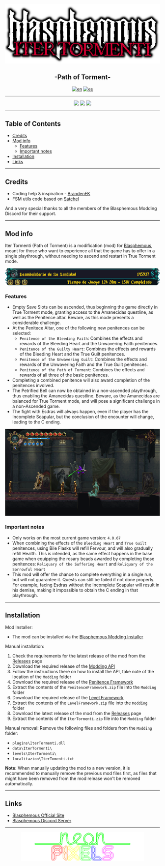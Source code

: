 <div align="center">  
  <img src="doc/img/IterTormenti_Logo.png" alt="Iter Tormenti">
  <h2 align="center">-Path of Torment-</h2>

[![en](https://img.shields.io/badge/lang-en-red.svg)](https://github.com/NeonPixels/blasphemous.iter-tormenti/blob/main/README.md)
[![es](https://img.shields.io/badge/lang-es-yellow.svg)](https://github.com/NeonPixels/blasphemous.iter-tormenti/blob/main/README.es.md)

</div>

---

<div align="center">
  <img src="https://img.shields.io/github/v/release/NeonPixels/blasphemous.iter-tormenti?style=for-the-badge">
  <img src="https://img.shields.io/github/last-commit/NeonPixels/blasphemous.iter-tormenti?color=important&style=for-the-badge">
  <img src="https://img.shields.io/github/downloads/NeonPixels/blasphemous.iter-tormenti/total?color=success&style=for-the-badge">
</div>

---

## Table of Contents

- [Credits](https://github.com/NeonPixels/blasphemous.iter-tormenti#credits)
- [Mod info](https://github.com/NeonPixels/blasphemous.iter-tormenti#mod-info)
  - [Features](https://github.com/NeonPixels/blasphemous.iter-tormenti#features)
  - [Important notes](https://github.com/NeonPixels/blasphemous.iter-tormenti#important-notes)
- [Installation](https://github.com/NeonPixels/blasphemous.iter-tormenti#installation)
- [Links](https://github.com/NeonPixels/blasphemous.iter-tormenti#links)

---

## Credits

- Coding help & inspiration - [BrandenEK](https://github.com/BrandenEK)
- FSM utils code based on [Satchel](https://github.com/PrashantMohta/Satchel)

And a very special thanks to all the members of the Blasphemous Modding Discord for their support.

---

## Mod info

Iter Tormenti (Path of Torment) is a modification (mod) for [Blasphemous](https://thegamekitchen.com/blasphemous/), meant for those who want to experience all that the game has to offer in a single playthrough, without needing to ascend and restart in True Torment mode.

<div align="center">
  <img src="doc/img/IterTormenti_FullCompletion.png" alt="Full completion, single run">
</div>

### Features

- Empty Save Slots can be ascended, thus beginning the game directly in True Torment mode, granting access to the Amanecidas questline, as well as the Penitence altar. Beware, as this mode presents a considerable challenge.
- At the Penitece Altar, one of the following new penitences can be selected:
  - `Penitence of the Bleeding Faith`: Combines the effects and rewards of the Bleeding Heart and the Unwavering Faith penitences.
  - `Penitence of the Guilty Heart`: Combines the effects and rewards of the Bleeding Heart and the True Guilt penitences.
  - `Penitence of the Unwavering Guilt`: Combines the effects and rewards of the Unwavering Faith and the True Guilt penitences.
  - `Penitence of the Path of Torment`: Combines the effects and rewards of all three of the basic penitences.
- Completing a combined penitence will also award completion of the penitences involved.
- The Petrified Bell can now be obtained in a non-ascended playthrough, thus enabling the Amanecidas questline. Beware, as the Amanecidas are balanced for True Torment mode, and will pose a significant challenge in a non-Ascended game.
- The fight with Esdras will always happen, even if the player has the Incomplete Scapular, but the conclusion of the encounter will change, leading to the C ending.

<div align="center">
  <img src="doc/img/IterTormenti_DemoScreenshot.png" alt="Demo screenshot">
</div>

### Important notes

- Only works on the most current game version: `4.0.67`
- When combining the effects of the `Bleeding Heart` and `True Guilt` penitences, using Bile Flasks will refill Fervour, and will also gradually refill Health. This is intended, as the same effect happens in the base game when equipping the rosary beads awarded by completing those penitences: `Reliquary of the Suffering Heart` and `Reliquary of the Sorrowful Heart`
- This mod will offer the chance to complete everything in a single run, but will not guarantee it. Quests can still be failed if not done properly. For example, facing Esdras without the Incomplete Scapular will result in his demise, making it impossible to obtain the C ending in that playthrough.

---

## Installation

Mod Installer:
- The mod can be installed via the [Blasphemous Modding Installer](https://github.com/BrandenEK/Blasphemous.Modding.Installer)

Manual installation:
1. Check the requirements for the latest release of the mod from the [Releases](https://github.com/NeonPixels/blasphemous.iter-tormenti/releases) page
2. Download the required release of the [Modding API](https://github.com/BrandenEK/Blasphemous-Modding-API/releases)
3. Follow the instructions there on how to install the API, take note of the location of the `Modding` folder
4. Download the required release of the [Penitence Framework](https://github.com/BrandenEK/Blasphemous.Framework.Penitence/releases)
5. Extract the contents of the `PenitenceFramework.zip` file into the `Modding` folder
6. Download the required release of the [Level Framework](https://github.com/BrandenEK/Blasphemous.Framework.Levels/releases)
7. Extract the contents of the `LevelFramework.zip` file into the `Modding` folder
8. Download the latest release of the mod from the [Releases](https://github.com/NeonPixels/blasphemous.iter-tormenti/releases) page
9. Extract the contents of the `IterTormenti.zip` file into the `Modding` folder

Manual removal:
Remove the following files and folders from the `Modding` folder:
- `plugins\IterTormenti.dll`
- `data\IterTormenti\`
- `levels\IterTormenti\`
- `localitazion\IterTomenti.txt`

<b>Note:</b> When manually updating the mod to a new version, it is recommended to manually remove the previous mod files first, as files that might have been removed from the mod release won't be removed automatically.

---

## Links

- [Blasphemous Official Site](https://thegamekitchen.com/blasphemous/)
- [Blasphemous Discord Server](https://discord.gg/Blasphemous)

---

<div align="center">
  <img src="doc/img/neonpixels_logo.png" alt="Neon Pixels">
</div>
